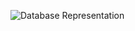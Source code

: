 ![Database Representation](https://github.com/user-attachments/assets/7cbfdd5c-b507-4ac1-992f-148d56272296)
